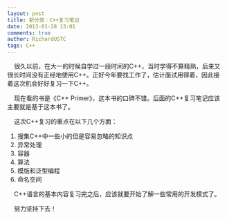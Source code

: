 ```yaml
---
layout: post
title: 新分类：C++复习笔记
date: 2013-01-28 13:01
comments: true
author: RichardUSTC
tags: C++
---
```

<p>&nbsp; &nbsp; 很久以前，在大一的时候自学过一段时间的C++，当时学得不算精熟，后来又很长时间没有正经地使用C++。正好今年要找工作了，估计面试用得着，因此接着这次机会好好复习一下C++。</p>
<p>&nbsp; &nbsp; 现在看的书是《C++ Primer》，这本书的口碑不错。后面的C++复习笔记应该主要就是基于这本书了。</p>
<p>&nbsp; &nbsp; 这次C++复习的重点在以下几个方面：</p>
<ol>
<li>搜集C++中一些小的但是容易忽略的知识点</li>
<li>异常处理</li>
<li>容器</li>
<li>算法</li>
<li>模版和泛型编程</li>
<li>命名空间</li>
</ol>
<p>&nbsp; &nbsp; C++语言的基本内容复习完之后，应该就要开始了解一些常用的开发模式了。</p>
<p>&nbsp; &nbsp; 努力坚持下去！</p>